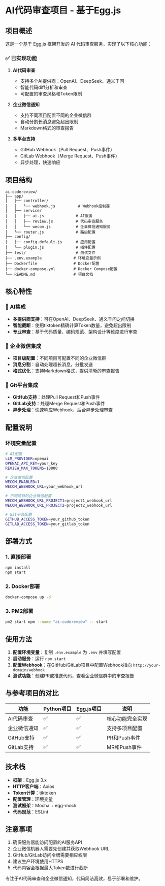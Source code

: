 # AI代码审查项目 - 基于Egg.js

## 项目概述

这是一个基于 Egg.js 框架开发的 AI 代码审查服务，实现了以下核心功能：

### ✅ 已实现功能

1. **AI代码审查**
   - 支持多个AI提供商：OpenAI、DeepSeek、通义千问
   - 智能代码diff分析和审查
   - 可配置的审查风格和Token限制

2. **企业微信通知**
   - 支持不同项目配置不同的企业微信群
   - 自动分割长消息避免超出限制
   - Markdown格式的审查报告

3. **多平台支持**
   - GitHub Webhook（Pull Request、Push事件）
   - GitLab Webhook（Merge Request、Push事件）
   - 异步处理，快速响应

## 项目结构

```
ai-codereview/
├── app/
│   ├── controller/
│   │   └── webhook.js          # Webhook控制器
│   ├── service/
│   │   ├── ai.js              # AI服务
│   │   ├── review.js          # 代码审查服务
│   │   └── wecom.js           # 企业微信通知服务
│   └── router.js              # 路由配置
├── config/
│   ├── config.default.js      # 应用配置
│   └── plugin.js              # 插件配置
├── test/                      # 测试文件
├── .env.example              # 环境变量示例
├── Dockerfile                # Docker配置
├── docker-compose.yml        # Docker Compose配置
└── README.md                 # 项目文档
```

## 核心特性

### 🤖 AI集成
- **多提供商支持**：可在OpenAI、DeepSeek、通义千问之间切换
- **智能截断**：使用tiktoken精确计算Token数量，避免超出限制
- **专业审查**：基于代码质量、编码规范、架构设计等维度进行审查

### 📱 企业微信集成
- **项目级配置**：不同项目可配置不同的企业微信群
- **消息分割**：自动处理超长消息，分批发送
- **格式优化**：支持Markdown格式，提供清晰的审查报告

### 🔗 Git平台集成
- **GitHub支持**：处理Pull Request和Push事件
- **GitLab支持**：处理Merge Request和Push事件
- **异步处理**：快速响应Webhook，后台异步处理审查

## 配置说明

### 环境变量配置

```bash
# AI配置
LLM_PROVIDER=openai
OPENAI_API_KEY=your_key
REVIEW_MAX_TOKENS=10000

# 企业微信配置
WECOM_ENABLED=1
WECOM_WEBHOOK_URL=your_webhook_url

# 不同项目的企业微信配置
WECOM_WEBHOOK_URL_PROJECT1=project1_webhook_url
WECOM_WEBHOOK_URL_PROJECT2=project2_webhook_url

# Git平台配置
GITHUB_ACCESS_TOKEN=your_github_token
GITLAB_ACCESS_TOKEN=your_gitlab_token
```

## 部署方式

### 1. 直接部署
```bash
npm install
npm start
```

### 2. Docker部署
```bash
docker-compose up -d
```

### 3. PM2部署
```bash
pm2 start npm --name "ai-codereview" -- start
```

## 使用方法

1. **配置环境变量**：复制 `.env.example` 为 `.env` 并填写配置
2. **启动服务**：运行 `npm start`
3. **配置Webhook**：在GitHub/GitLab项目中配置Webhook指向 `http://your-domain/webhook`
4. **测试功能**：创建PR或推送代码，查看企业微信群中的审查报告

## 与参考项目的对比

| 功能 | Python项目 | Egg.js项目 | 说明 |
|------|------------|------------|------|
| AI代码审查 | ✅ | ✅ | 核心功能完全实现 |
| 企业微信通知 | ✅ | ✅ | 支持多项目配置 |
| GitHub支持 | ✅ | ✅ | PR和Push事件 |
| GitLab支持 | ✅ | ✅ | MR和Push事件 |

## 技术栈

- **框架**：Egg.js 3.x
- **HTTP客户端**：Axios
- **Token计算**：tiktoken
- **配置管理**：环境变量
- **测试框架**：Mocha + egg-mock
- **代码规范**：ESLint

## 注意事项

1. 确保服务器能访问配置的AI服务API
2. 企业微信机器人需要先创建并获取Webhook URL
3. GitHub/GitLab访问令牌需要相应权限
4. 建议生产环境使用HTTPS
5. 代码内容会根据最大Token数进行截断

专注于AI代码审查和企业微信通知，代码简洁高效，易于部署和维护。